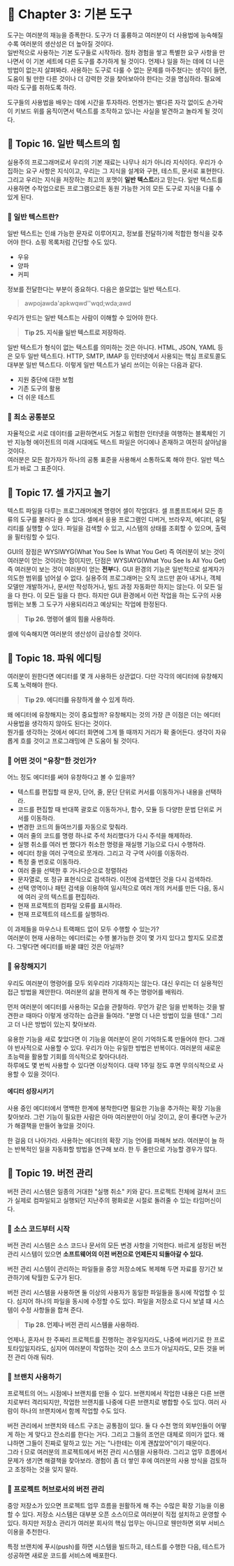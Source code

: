 # 🤔 Chapter 3: 기본 도구

도구는 여러분의 재능을 증폭한다. 도구가 더 훌륭하고 여러분이 더 사용법에 능숙해질수록 여러분의 생산성은 더 높아질 것이다.   
일반적으로 사용하는 기본 도구들로 시작하라. 점차 경험을 쌓고 특별한 요구 사항을 만나면서 이 기본 세트에 다른 도구를 추가하게 될 것이다. 언제나 일을 하는 데에 더 나은 방법이 없는지 살펴봐라. 사용하는 도구로 다룰 수 없는 문제를 마주쳤다는 생각이 들면, 도움이 될 만한 다른 것이나 더 강력한 것을 찾아보아야 한다는 것을 명심하라. 필요에 따라 도구를 취하도록 하라.   

도구들의 사용법을 배우는 데에 시간을 투자하라. 언젠가는 별다른 자각 없이도 손가락이 키보드 위를 움직이면서 텍스트를 조작하고 있나는 사실을 발견하고 놀라게 될 것이다.

## 🍭 Topic 16. 일반 텍스트의 힘
실용주의 프로그래머로서 우리의 기본 재료는 나무나 쇠가 아니라 지식이다. 우리가 수집하는 요구 사항은 지식이고, 우리는 그 지식을 설계와 구현, 테스트, 문서로 표현한다. 그리고 우리는  지식을 저장하는 최고의 포맷이 **일반 텍스트**라고 믿는다. 일반 텍스트를 사용하면 수작업으로든 프로그램으로든 동원 가능한 거의 모든 도구로 지식을 다룰 수 있게 된다.

### 🥕 일반 텍스트란?
일반 텍스트는 인쇄 가능한 문자로 이루어지고, 정보를 전달하기에 적합한 형식을 갖추어야 한다. 쇼핑 목록처럼 간단할 수도 있다.

- 우유
- 양파
- 커피

정보를 전달한다는 부분이 중요하다. 다음은 쓸모없는 일반 텍스트다.

> awpojawda'apkwqwd''wqd;wda;awd

우리가 만드는 일반 텍스트는 사람이 이해할 수 있어야 한다.

> **Tip 25. 지식을 일반 텍스트로 저장하라.**

일반 텍스트가 형식이 없는 텍스트를 의미하는 것은 아니다. HTML, JSON, YAML 등은 모두 일반 텍스트다. HTTP, SMTP, IMAP 등 인터넷에서 사용되는 핵심 프로토콜도 대부분 일반 텍스트다. 이렇게 일반 텍스트가 널리 쓰이는 이유는 다음과 같다.

- 지원 중단에 대한 보험
- 기존 도구의 활용
- 더 쉬운 테스트

### 🥕 최소 공통분모
자율적으로 서로 데이터를 교환하면서도 거칠고 위험한 인터넷을 여행하는 블록체인 기반 지능형 에이전트의 미래 시대에도 텍스트 파일은 어디에나 존재하고 여전히 살아남을 것이다.   
여러분은 모든 참가자가 하나의 공통 표준을 사용해서 소통하도록 해야 한다. 일반 텍스트가 바로 그 표준이다.

## 🍭 Topic 17. 셀 가지고 놀기
텍스트 파일을 다루는 프로그래머에겐 명령어 셀이 작업대다. 셀 프롬프트에서 모든 종류의 도구를 불러다 쓸 수 있다. 셀에서 응용 프로그램인 디버거, 브라우저, 에디터, 유틸리티를 실행할 수 있다. 파일을 검색할 수 있고, 시스템의 상태를 조회할 수 있으며, 출력을 필터링할 수 있다.   

GUI의 장점은 WYSIWYG(What You See Is What You Get) 즉 여러분이 보는 것이 여러분이 얻는 것이라는 점이지만, 단점은 WYSIAYG(What You See Is All You Get) 즉 여러분이 보는 것이 여러분이 얻는 **전부**다. GUI 환경의 기능은 일반적으로 설계자가 의도한 범위를 넘어설 수 없다. 실용주의 프로그래머는 오직 코드만 쏟아 내거나, 객체 모델만 개발하거나, 문서만 작성하거나, 빌드 과정 자동화만 하지는 않는다. 이 모든 일을 다 한다. 이 모든 일을 다 한다. 하지만 GUI 환경에서 이런 작업을 하는 도구의 사용 범위는 보통 그 도구가 사용되리라고 예상되는 작업에 한정된다.   

> **Tip 26. 명령어 셀의 힘을 사용하라.**

셀에 익숙해지면 여러분의 생산성이 급상승할 것이다.

## 🍭 Topic 18. 파워 에디팅
여러분이 원한다면 에디터를 몇 개 사용하든 상관없다. 다만 각각의 에디터에 유창해지도록 노력해야 한다.

> **Tip 29. 에디터를 유창하게 쓸 수 있게 하라.**

왜 에디터에 유창해지는 것이 중요할까? 유창해지는 것의 가장 큰 이점은 더는 에디터 사용법을 생각하지 않아도 된다는 것이다.    
뭔가를 생각하는 것에서 에디터 화면에 그게 뜰 때까지 거리가 확 줄어든다. 생각이 자유롭게 흐를 것이고 프로그래밍에 큰 도움이 될 것이다.

### 🥕 어떤 것이 "유창"한 것인가?
어느 정도 에디터를 써야 유창하다고 볼 수 있을까?

- 텍스트를 편집할 때 문자, 단어, 줄, 문단 단위로 커서를 이동하거나 내용을 선택하라.
- 코드를 편집할 때 반대쪽 괄호로 이동하거나, 함수, 모듈 등 다양한 문법 단위로 커서를 이동하라.
- 변경한 코드의 들여쓰기를 자동으로 맞춰라.
- 여러 줄의 코드를 명령 하나로 주석 처리했다가 다시 주석을 해제하라.
- 실행 취소를 여러 번 했다가 취소한 명령을 재실행 기능으로 다시 수행하라.
- 에디터 창을 여러 구역으로 쪼개라. 그리고 각 구역 사이를 이동하라.
- 특정 줄 번호로 이동하라.
- 여러 줄을 선택한 후 가나다순으로 정렬하라
- 문자열로, 또 정규 표현식으로 검색하라. 이전에 검색했던 것을 다시 검색하라.
- 선택 영역이나 패턴 검색을 이용하여 일시적으로 여러 개의 커서를 만든 다음, 동시에 여러 곳의 텍스트를 편집하라.
- 현재 프로젝트의 컴파일 오류를 표시하라.
- 현재 프로젝트의 테스트를 실행하라.

이 과제들을 마우스나 트랙패드 없이 모두 수행할 수 있는가?   
여러분이 현재 사용하는 에디터로는 수행 불가능한 것이 몇 가지 있다고 할지도 모르곘다. 그렇다면 에디터를 바꿀 떄인 것은 아닐까?

### 🥕 유창해지기
우리도 여러분이 명령어를 모두 외우리라 기대하지는 않는다. 대신 우리는 더 실용적인 접근 방법을 제안한다. 여러분의 삶을 편하게 해 주는 명령어를 배워라.   

먼저 여러분이 에디터를 사용하는 모습을 관찰하라. 무언가 같은 일을 반복하는 것을 발견한ㄹ 때마다 이렇게 생각하는 습관을 들여라. "분명 더 나은 방법이 있을 텐데." 그리고 더 나은 방법이 있는지 찾아보라.   

유용한 기능을 새로 찾았다면 이 기능을 여러분이 몬이 기억하도록 만들어야 한다. 그래야 반사적으로 사용할 수 있다. 우리가 아는 유일한 방법은 반복이다. 여러분의 새로운 초능력을 활용할 기회를 의식적으로 찾아다녀라.   
하루에도 몇 번씩 사용할 수 있다면 이상적이다. 대략 1주일 정도 후면 무의식적으로 사용할 수 있을 것이다.

#### 에디터 성장시키기
사용 중인 에디터에서 명백한 한계에 봉착한다면 필요한 기능을 추가하는 확장 기능을 찾아보라. 그런 기능이 필요한 사람은 아마 여러분만이 아닐 것이고, 운이 좋다면 누군가가 해결책을 만들어 놓았을 것이다.   

한 걸음 더 나아가라. 사용하는 에디터의 확장 기능 언어를 파해쳐 보라. 여러분이 늘 하는 반복적인 일을 자동화할 방법을 연구해 보라. 한 두 줄만으로 가능할 경우가 많다.

## 🍭 Topic 19. 버전 관리
버전 관리 시스템은 일종의 거대한 "실행 취소" 키와 같다. 프로젝트 전체에 걸쳐서 코드가 실제로 컴파일되고 실행되던 지난주의 평화로운 시절로 돌려줄 수 있는 타임머신이다.

### 🥕 소스 코드부터 시작
버전 관리 시스템은 소스 코드나 문서의 모든 변경 사항을 기억한다. 바르게 설정된 버전 관리 시스템이 있으면 **소프트웨어의 이전 버전으로 언제든지 되돌아갈 수 있다.**   

버전 관리 시스템이 관리하는 파일들을 중앙 저장소에도 복제해 두면 자료를 장기간 보관하기에 탁월한 도구가 된다.   

버전 관리 시스템을 사용하면 둘 이상의 사용자가 동일한 파일들을 동시에 작업할 수 있다. 심지어 하나의 파일을 동시에 수정할 수도 있다. 파일을 저장소로 다시 보낼 떄 시스템이 수정 사항들을 합쳐 준다.

> **Tip 28. 언제나 버전 관리 시스템을 사용하라.**

언제나, 혼자서 한 주짜리 프로젝트를 진행하는 경우일지라도, 나중에 버리기로 한 프로토타입일지라도, 심지어 여러분이 작업하는 것이 소스 코드가 아닐지라도, 모든 것을 버전 관리 아래 둬라.

### 🥕 브랜치 사용하기
프로젝트의 어느 시점에나 브랜치를 만들 수 있다. 브랜치에서 작업한 내용은 다른 브랜치로부터 격리되지만, 작업한 브랜치를 나중에 다른 브랜치로 병합할 수도 있다. 여러 사람이 하나의 브랜치에서 함께 작업할 수도 있다.   

버전 관리에서 브랜치와 테스트 구조는 공통점이 있다. 둘 다 수천 명의 외부인들이 어떻게 하는 게 맞다고 잔소리를 한다는 거다. 그리고 그들의 조언은 대체로 의미가 없다. 왜냐하면 그들이 진짜로 말하고 있는 거는 "나한테는 이게 괜찮았어"이기 때문이다.   
그라ㅓ므로 여러분의 프로젝트에서 버전 관리 시스템을 사용하라. 그리고 업무 흐름에서 문제가 생기면 해결책을 찾아보라. 경험이 좀 더 쌓인 후에 여러분의 사용 방식을 검토하고 조정하는 것을 잊지 말라.

### 🥕 프로젝트 허브로서의 버전 관리
중앙 저장소가 있으면 프로젝트 업무 흐름을 원활하게 해 주는 수많은 확장 기능을 이용할 수 있다. 저장소 시스템은 대부분 오픈 소스이므로 여러분이 직접 설치하고 운영할 수 있다. 하지만 저장소 관리가 여러분 회사의 핵심 업무는 아니므로 웬만하면 외부 서비스 이용을 추천한다.   

특정 브랜치에 푸시(push)를 하면 시스템을 빌드하고, 테스트를 수행한 다음, 테스트가 성공하면 새로운 코드를 서비스에 배포한다.
